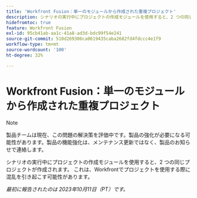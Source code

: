 ```yaml
---
title: 'Workfront Fusion：単一のモジュールから作成された重複プロジェクト'
description: シナリオの実行中にプロジェクトの作成モジュールを使用すると、2 つの同じプロジェクトが作成されます。 これは、Workfrontでプロジェクトを使用する際に混乱を引き起こす可能性があります。
hidefromtoc: true
feature: Workfront Fusion
exl-id: 95cb41ab-aa1c-41a8-ad3d-bdc99f54e241
source-git-commit: 510d269306ca0619435caba2682fd4fdccc4e1f9
workflow-type: tm+mt
source-wordcount: '100'
ht-degree: 32%

---
```


# Workfront Fusion：単一のモジュールから作成された重複プロジェクト

<!--Fusion, WF TOCs-->

>[!NOTE]
>
>製品チームは現在、この問題の解決策を評価中です。製品の強化が必要になる可能性があります。製品の機能強化は、メンテナンス更新ではなく、製品のお知らせで連絡します。

シナリオの実行中にプロジェクトの作成モジュールを使用すると、2 つの同じプロジェクトが作成されます。 これは、Workfrontでプロジェクトを使用する際に混乱を引き起こす可能性があります。

_最初に報告されたのは 2023年10月11日（PT）です。_
